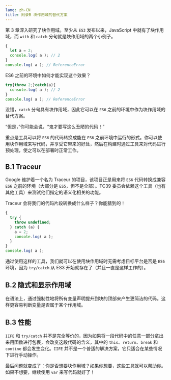 ```yaml
---
lang: zh-CN
title: 附录B 块作用域的替代方案
---
```


第 3 章深入研究了块作用域。至少从 `ES3` 发布以来，JavaScript 中就有了块作用域，而 `with` 和 `catch` 分句就是块作用域的两个小例子。

```js
{
  let a = 2;
  console.log( a ); // 2
}
console.log( a ); // ReferenceError
```

ES6 之前的环境中如何才能实现这个效果？

```js
try{throw 2;}catch(a){
  console.log( a ); // 2
}
console.log( a ); // ReferenceError
```

没错，`catch` 分句具有块作用域，因此它可以在 `ES6` 之前的环境中作为块作用域的替代方案。

“但是，”你可能会说，“鬼才要写这么丑陋的代码！”

重点是工具可以将 `ES6` 的代码转换成能在 `ES6` 之前环境中运行的形式。你可以使用块作用域来写代码，并享受它带来的好处，然后在构建时通过工具来对代码进行预处理，使之可以在部署时正常工作。

## B.1 Traceur

Google 维护着一个名为 Traceur 的项目，该项目正是用来将 `ES6` 代码转换成兼容 `ES6` 之前的环境（大部分是 `ES5`，但不是全部）。TC39 委员会依赖这个工具（也有其他工具）来测试他们指定的语义化相关的功能。

Traceur 会将我们的代码片段转换成什么样子？你能猜到的！

```js
{
  try {
    throw undefined;
  } catch (a) {
    a = 2;
    console.log( a );
  }
}
console.log( a );
```

通过使用这样的工具，我们就可以在使用块作用域时无需考虑目标平台是否是 `ES6` 环境，因为 `try/catch` 从 ES3 开始就存在了（并且一直是这样工作的）。

## B.2 隐式和显示作用域

在语法上，通过强制性地将所有变量声明提升到块的顶部来产生更简洁的代码。这样更容易判断变量是否属于某个作用域。

## B.3 性能

`IIFE` 和 `try/catch` 并不是完全等价的，因为如果将一段代码中的任意一部分拿出来用函数进行包裹，会改变这段代码的含义，其中的 `this`、`return`、`break` 和 `contine` 都会发生变化。`IIFE` 并不是一个普适的解决方案，它只适合在某些情况下进行手动操作。

最后问题就变成了：你是否想要块作用域？如果你想要，这些工具就可以帮助你。如果不想要，继续使用 `var` 来写代码就好了！
